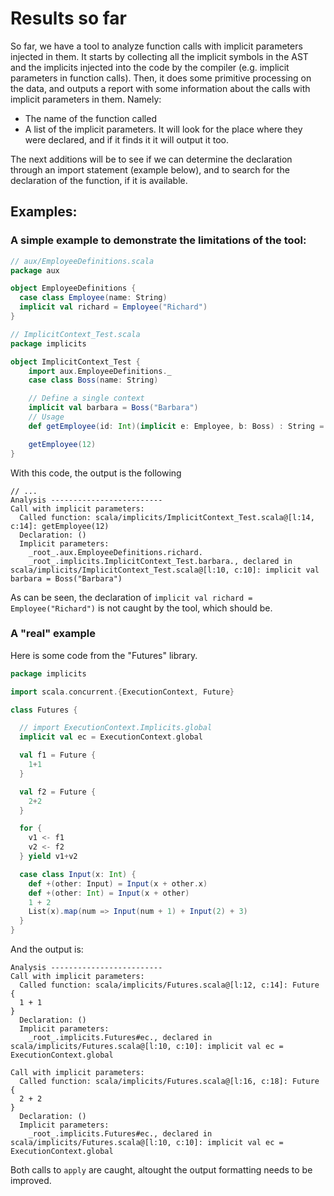 # Results so far

So far, we have a tool to analyze function calls with implicit parameters injected in them. It starts by collecting all the implicit symbols in the AST and the implicits injected into the code by the compiler (e.g. implicit parameters in function calls). Then, it does some primitive processing on the data, and outputs a report with some information about the calls with implicit parameters in them. Namely:

- The name of the function called
- A list of the implicit parameters. It will look for the place where they were declared, and if it finds it it will output it too.

The next additions will be to see if we can determine the declaration through an import statement (example below), and to search for the declaration of the function, if it is available.

## Examples:

### A simple example to demonstrate the limitations of the tool:

```scala
// aux/EmployeeDefinitions.scala
package aux

object EmployeeDefinitions {
  case class Employee(name: String)
  implicit val richard = Employee("Richard")
}

// ImplicitContext_Test.scala
package implicits

object ImplicitContext_Test {
    import aux.EmployeeDefinitions._
    case class Boss(name: String)

    // Define a single context
    implicit val barbara = Boss("Barbara")
    // Usage
    def getEmployee(id: Int)(implicit e: Employee, b: Boss) : String = {s"${id}: ${e.name}, ${b.name}"}

    getEmployee(12)
}
```

With this code, the output is the following

```
// ...
Analysis -------------------------
Call with implicit parameters:
  Called function: scala/implicits/ImplicitContext_Test.scala@[l:14, c:14]: getEmployee(12)
  Declaration: ()
  Implicit parameters:
    _root_.aux.EmployeeDefinitions.richard.
    _root_.implicits.ImplicitContext_Test.barbara., declared in scala/implicits/ImplicitContext_Test.scala@[l:10, c:10]: implicit val barbara = Boss("Barbara")
```

As can be seen, the declaration of `implicit val richard = Employee("Richard")` is not caught by the tool, which should be.

### A "real" example

Here is some code from the "Futures" library.

```scala
package implicits

import scala.concurrent.{ExecutionContext, Future}

class Futures {

  // import ExecutionContext.Implicits.global
  implicit val ec = ExecutionContext.global

  val f1 = Future {
    1+1
  }

  val f2 = Future {
    2+2
  }

  for {
    v1 <- f1
    v2 <- f2
  } yield v1+v2

  case class Input(x: Int) {
    def +(other: Input) = Input(x + other.x)
    def +(other: Int) = Input(x + other)
    1 + 2
    List(x).map(num => Input(num + 1) + Input(2) + 3)
  }
}
```

And the output is:

```
Analysis -------------------------
Call with implicit parameters:
  Called function: scala/implicits/Futures.scala@[l:12, c:14]: Future {
  1 + 1
}
  Declaration: ()
  Implicit parameters:
    _root_.implicits.Futures#ec., declared in scala/implicits/Futures.scala@[l:10, c:10]: implicit val ec = ExecutionContext.global

Call with implicit parameters:
  Called function: scala/implicits/Futures.scala@[l:16, c:18]: Future {
  2 + 2
}
  Declaration: ()
  Implicit parameters:
    _root_.implicits.Futures#ec., declared in scala/implicits/Futures.scala@[l:10, c:10]: implicit val ec = ExecutionContext.global
```

Both calls to `apply` are caught, altought the output formatting needs to be improved.
